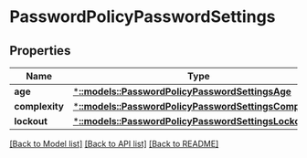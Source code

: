 # PasswordPolicyPasswordSettings

## Properties
Name | Type | Description | Notes
------------ | ------------- | ------------- | -------------
**age** | [***::models::PasswordPolicyPasswordSettingsAge**](PasswordPolicyPasswordSettingsAge.md) |  | [optional] 
**complexity** | [***::models::PasswordPolicyPasswordSettingsComplexity**](PasswordPolicyPasswordSettingsComplexity.md) |  | [optional] 
**lockout** | [***::models::PasswordPolicyPasswordSettingsLockout**](PasswordPolicyPasswordSettingsLockout.md) |  | [optional] 

[[Back to Model list]](../README.md#documentation-for-models) [[Back to API list]](../README.md#documentation-for-api-endpoints) [[Back to README]](../README.md)


